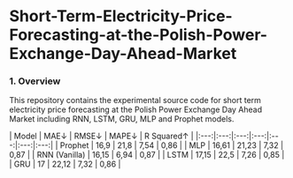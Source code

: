 # Short-Term-Electricity-Price-Forecasting-at-the-Polish-Power-Exchange-Day-Ahead-Market


### 1. Overview
This repository contains the experimental source code for short term electricity price forecasting at the Polish Power Exchange Day Ahead Market  including RNN, LSTM, GRU, MLP and Prophet models.

| Model | MAE↓ | RMSE↓ | MAPE↓ | R Squared↑ |
|:---:|:---:|:---:|:---:|:---:|:---:|:---:|
| Prophet | 16,9 | 21,8 | 7,54 | 0,86 |
| MLP | 16,61 | 21,23 | 7,32 | 0,87 |
| RNN (Vanilla) | 16,15 | 6,94 | 0,87 |
| LSTM | 17,15 | 22,5 | 7,26 | 0,85 | 
| GRU | 17 | 22,12 | 7,32 | 0,86 |
